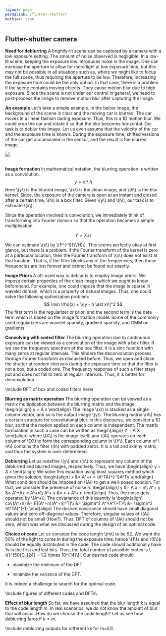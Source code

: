 ```yaml
---
layout: page
permalink: /flutter-shutter/
mathjax: true
---
```

## Flutter-shutter camera

**Need for deblurring** 
A brightly-lit scene can be captured by a camera with a low exposure
  setting. The amount of noise observed is negligible. In a low-lit
  scene, keeping the exposure low introduces noise in the image. One
  can increase the aperture to allow for more light at low exposure
  time, but this may not be possible in all situations such as, where
  we might like to focus the full scene, thus requiring the aperture
  to be low. Therefore, increasing the exposure time could be the only
  option. In that case, there is a problem if the scene contains
  moving objects. They cause motion blur due to high exposure. Since
  the scene is not under our control in general, we need to
  post-process the image to remove motion blur after capturing the
  image.

**An example** Let's take a simple example. In the below image, the
  background of the scene is clear and the moving car is blurred. The
  car moves in a linear fashion during exposure. Thus, this is a 1D
  motion blur. We could crop the car and rotate it so that the blur
  becomes horizontal. Our task is to deblur this image. Let us even
  assume that the velocity of the car and the exposure time is
  known. During the exposure time, shifted versions of the car get
  accumulated in the sensor, and the result is the blurred image.

<div class="fig figcenter fighighlight">
  <img src="/ee5176/img/flutter-shutter/blurred.png">
  <div class="figcaption">
   <br>
  </div>
</div>

**Image formation** In mathematical notation, the blurring operation
is written as a convolution.  
$$ y = x \ast h $$ 
Here \\(y\\) is the
blurred image, \\(x\\) is the clean image, and \\(h\\) is the blur
kernel. Since, the exposure of the camera is open at an instant and
closed after a certain time, \\(h\\) is a box filter. Given \\(y\\)
and \\(h\\), our task is to estimate \\(x\\).

Since the operation involved is convolution, we immediately think of
transforming into Fourier domain so that the operation becomes a
simple multiplication.  

$$ Y = X . H $$ 

We can estimate \\(x\\) by \\(F^{-1}(Y/H)\\). This seems perfectly okay
at first glance, but there is a problem. If the Fourier transform of
the kernel is zero at a particular location, then the Fourier
transform of \\(x\\) does not exist at that location. That is, if the
filter blocks any of the frequencies, then those frequencies are lost
forever and cannot be found out exactly.

**Image Priors** 
A oft-used way to deblur is to employ image priors. We impose certain
properties of the clean image which we ought to know beforehand. For
example, one could impose that the image is sparse in wavelet domain,
which is a property of natural images. Thus, one could solve the
following optimization problem:
$$
\min \rho(x) + \\|y - h \ast x\\|^2
$$
The first term is the regularizer or prior, and the second term is the
data term which is based on the image formation model. Some of the
commonly used regularizers are wavelet sparsity, gradient sparsity,
and GMM on gradients.

**Convolving with coded filter**
The blurring operation due to continuous exposure can be viewed as a
convolution of the image with a box filter. If we see the frequency
spectrum of the box filter, it is a sinc function with many zeros at
regular intervals. This hinders the deconvolution process through
Fourier transform as discussed before. Thus, we open and close the
shutter at random intervals during the exposure time so that the
filter is not a box, but a coded one. The frequency response of such a
filter stays put and does not fall to zero at regular
intervals. Thus, it is better for deconvolution.

\\Include DFT of box and coded filters here\\

**Blurring as matrix operation**
The blurring operation can be viewed as a matrix multiplication
between the blurring matrix and the image.
\\begin{align}
y = A x
\\end{align}
The image \\(x\\) is stacked as a single column vector, and so is the
output image \\(y\\). The blurring matrix \\(A\\) has a certain
structure for convolutional blur. In this discourse, we consider a 1D
blur, so that the motion applied on each column is independent. The
matrix formulation in such a case can be written as
\\begin{align}
Y = A X
\\end{align}
where \\(X\\) is the image itself, and \\(A\\) operates on each column
of \\(X\\) to form the corresponding column in \\(Y\\). Each column of
\\(A\\) contains the filter \\(h\\) with padded zeros. It is a tall
and skinny matrix, and thus the system is over-determined.

**Deblurring**
Let us redefine
\\(y\\) and \\(x\\) to represent any column of the deblurred and
blurred images, respectively. Thus, we have
\\begin{align}
y = A x
\end{align}
We solve this equation using least squares method which gives the
solution,
\\begin{align}
x &= A^+x = (A^TA)^{-1}A^Ty
\\end{align}
What condition should be imposed on \\(A\\) to get a well-posed
solution. For that, we consider the presence of noise $n$.
\\begin{align}
y &= A x + n\\\\
A^+ y &= A^+Ax = A^+n\\\\
A^+ y &= x + A^+ n
\\end{align}
Thus, the noise gets operated by \\(A^+\\). The covariance of this
quantity is 
\\begin{align}
cov(A^+n) &= E[(A^+n)(A^+n)^T]\\\\
&= \sigma^2 A^+A^{+T}\\\\
&= \sigma^2 (A^TA)^{-1}
\\end{align}
The desired covariance should have small diagonal values and zero
off-diagonal values. Therefore, singular values of \\(A\\) should not
be small (How?). Thus, DFT of columns of \\(A\\) should not be zero,
which was what we discussed during the design of an optimal code.

**Choice of code**
Let us consider the code length \\(m\\) to be 52. We want the 50% of the
light to come in during the exposure time, hence \\(1\\)s and \\(0\\)s should
be equally distributed in the code. The code should additionally have
$1$s in the first and last bits. Thus, the total number of possible
codes is \\({}^{50}C_{24} = 1.2 \times 10^{14}\\)!. Our desired code should

- maximize the minimum of the DFT 

- minimize the variance of the DFT. 

It is indeed a challenge to search for the optimal code.

\\Include figures of different codes and DFTs\\

**Effect of blur length** 
So far, we have assumed that the blur length $k$ is equal to the code
length $m$. In real scenarios, we do not know the amount of blur that
will occur. How do we choose the code length? Let us see how
deblurring fares if $k \neq m$. 

\\Include deblurring outputs for different ks for m=52\\